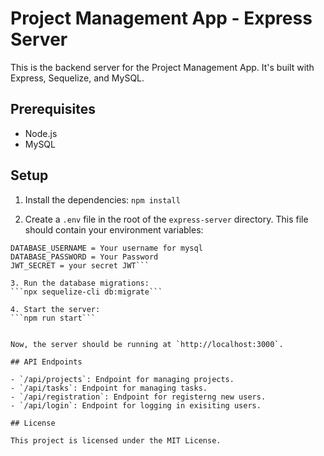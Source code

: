 # Project Management App - Express Server

This is the backend server for the Project Management App. It's built with Express, Sequelize, and MySQL.

## Prerequisites

- Node.js
- MySQL

## Setup

1. Install the dependencies:
```npm install```

2. Create a `.env` file in the root of the `express-server` directory. This file should contain your environment variables:
```DATABASE_URL = the database name you set up
DATABASE_USERNAME = Your username for mysql
DATABASE_PASSWORD = Your Password
JWT_SECRET = your secret JWT```

3. Run the database migrations:
```npx sequelize-cli db:migrate```

4. Start the server:
```npm run start```


Now, the server should be running at `http://localhost:3000`.

## API Endpoints

- `/api/projects`: Endpoint for managing projects.
- `/api/tasks`: Endpoint for managing tasks.
- `/api/registration`: Endpoint for registerng new users.
- `/api/login`: Endpoint for logging in exisiting users.

## License

This project is licensed under the MIT License.